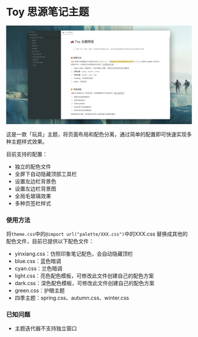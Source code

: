 # Toy 思源笔记主题

![preview](https://raw.githubusercontent.com/langzhou/toy-theme-for-siyuan/main/preview.png)

这是一款「玩具」主题，将页面布局和配色分离，通过简单的配置即可快速实现多种主题样式效果。

目前支持的配置：
- 独立的配色文件
- 全屏下自动隐藏顶部工具栏
- 设置左边栏背景色
- 设置左边栏背景图
- 全局毛玻璃效果
- 多种页签栏样式

### 使用方法
将`theme.css`中的`@import url("palette/XXX.css")`中的XXX.css 替换成其他的配色文件，目前已提供以下配色文件：
- yinxiang.css：仿照印象笔记配色，会自动隐藏顶栏
- blue.css：蓝色暗调
- cyan.css：兰色暗调
- light.css：亮色配色模板，可修改此文件创建自己的配色方案
- dark.css：深色配色模板，可修改此文件创建自己的配色方案
- green.css：护眼主题
- 四季主题：spring.css、autumn.css、winter.css

### 已知问题
- 主题迭代器不支持独立窗口
